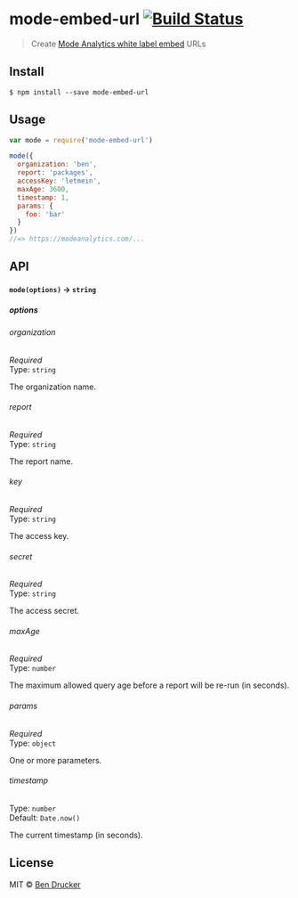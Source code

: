 # mode-embed-url [![Build Status](https://travis-ci.org/bendrucker/mode-embed-url.svg?branch=master)](https://travis-ci.org/bendrucker/mode-embed-url)

> Create [Mode Analytics white label embed](https://help.modeanalytics.com/articles/setting-up-white-label-embeds/) URLs


## Install

```
$ npm install --save mode-embed-url
```


## Usage

```js
var mode = require('mode-embed-url')

mode({
  organization: 'ben',
  report: 'packages',
  accessKey: 'letmein',
  maxAge: 3600,
  timestamp: 1,
  params: {
    foo: 'bar'
  }
})
//=> https://modeanalytics.com/...
```

## API

#### `mode(options)` -> `string`

##### options

###### organization

*Required*  
Type: `string`

The organization name.

###### report

*Required*  
Type: `string`

The report name.

###### key

*Required*  
Type: `string`

The access key.

###### secret

*Required*  
Type: `string`

The access secret.

###### maxAge

*Required*  
Type: `number`

The maximum allowed query age before a report will be re-run (in seconds).

###### params

*Required*  
Type: `object`

One or more parameters.

###### timestamp

Type: `number`  
Default: `Date.now()`

The current timestamp (in seconds).


## License

MIT © [Ben Drucker](http://bendrucker.me)
